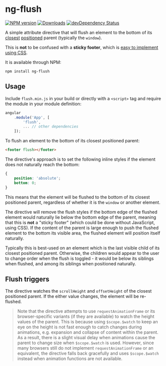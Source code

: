 # ng-flush
[![NPM version][npm-image]][npm-url]
[![Downloads][downloads-image]][npm-url]
[![devDependency Status][david-image]][david-url]

A simple attribute directive that will flush an element to the bottom of its [closest][closest-url] [positioned][positioned-url] parent (typically the `window`).

This is **not** to be confused with a **sticky footer**, which is [easy to implement using CSS][cssstickyfooter-url].

It is available through NPM:

```shell
npm install ng-flush
```

## Usage

Include `flush.min.js` in your build or directly with a `<script>` tag and require the module in your module definition:

```js
angular  
    .module('App', [  
        'flush',  
        ... // other dependencies  
    ]);
```

To flush an element to the bottom of its closest positioned parent:

```html
<footer flush></footer>
```

The directive's approach is to set the following inline styles if the element does not naturally reach the bottom:

```css
{
    position: 'absolute';  
    bottom: 0;
}
```

This means that the element will be flushed to the bottom of its closest positioned parent, regardless of whether it is the `window` or another element.

The directive will remove the flush styles if the bottom edge of the flushed element would naturally lie below the bottom edge of the parent, meaning that this is **not** a "sticky footer" (which could be done without JavaScript, using CSS). If the content of the parent is large enough to push the flushed element to the bottom its visible area, the flushed element will position itself naturally.

Typically this is best-used on an element which is the last visible child of its closest positioned parent. Otherwise, the children would appear to the user to change order when the flush is toggled - it would be below its siblings when flushed, and among its siblings when positioned naturally.

## Flush triggers

The directive watches the `scrollHeight` and `offsetHeight` of the closest positioned parent. If the either value changes, the element will be re-flushed.

> Note that the directive attempts to use `requestAnimationFrame` or its browser-specific variants (if they are available) to watch the height values of the parent. This is because using `$scope.$watch` to keep an eye on the height is not fast enough to catch changes during animations, e.g. expansion and collapse of content within the parent. As a result, there is a slight visual delay when animations cause the parent to change size when `$scope.$watch` is used. However, since many browsers still do not implement `requestAnimationFrame` or an equivalent, the directive falls back gracefully and uses `$scope.$watch` instead when animation functions are not available.

[david-image]: https://david-dm.org/hiebj/ng-flush/dev-status.svg
[david-url]: https://david-dm.org/hiebj/ng-flush#info=devDependencies
[downloads-image]: http://img.shields.io/npm/dm/ng-flush.svg
[npm-image]: http://img.shields.io/npm/v/ng-flush.svg
[npm-url]: https://npmjs.org/package/ng-flush
[closest-url]: https://developer.mozilla.org/en-US/docs/Web/API/Element/closest
[positioned-url]: https://developer.mozilla.org/en-US/docs/Web/CSS/position
[cssstickyfooter-url]: http://www.cssstickyfooter.com/
